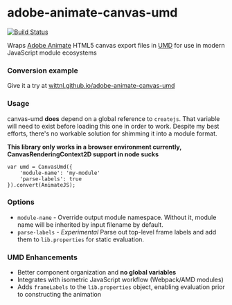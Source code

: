 # adobe-animate-canvas-umd

[![Build Status](https://travis-ci.org/wittnl/adobe-animate-canvas-umd.svg?branch=master)](https://travis-ci.org/wittnl/adobe-animate-canvas-umd)

Wraps [Adobe Animate](https://www.adobe.com/products/animate.html) HTML5 canvas export files in [UMD](https://github.com/umdjs/umd) for use in modern JavaScript module ecosystems

### Conversion example

Give it a try at [wittnl.github.io/adobe-animate-canvas-umd](//wittnl.github.io/adobe-animate-canvas-umd/)

### Usage

canvas-umd **does** depend on a global reference to `createjs`. That variable will need to exist before loading this one in order to work. Despite my best efforts, there's no workable solution for shimming it into a module format.

**This library only works in a browser environment currently, CanvasRenderingContext2D support in node sucks**
```
var umd = CanvasUmd({ 
    'module-name': 'my-module'
    'parse-labels': true
}).convert(AnimateJS);
```

### Options

* `module-name` - Override output module namespace. Without it, module name will be inherited by input filename by default.
* `parse-labels` - *Experimental* Parse out top-level frame labels and add them to `lib.properties` for static evaluation.

### UMD Enhancements

* Better component organization and **no global variables**
* Integrates with isometric JavaScript workflow (Webpack/AMD modules)
* Adds `frameLabels` to the `lib.properties` object, enabling evaluation prior to constructing the animation
